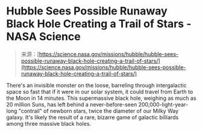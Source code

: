 <!--yml
category: 未分类
date: 2024-05-29 13:19:10
-->

# Hubble Sees Possible Runaway Black Hole Creating a Trail of Stars - NASA Science

> 来源：[https://science.nasa.gov/missions/hubble/hubble-sees-possible-runaway-black-hole-creating-a-trail-of-stars/](https://science.nasa.gov/missions/hubble/hubble-sees-possible-runaway-black-hole-creating-a-trail-of-stars/)

There's an invisible monster on the loose, barreling through intergalactic space so fast that if it were in our solar system, it could travel from Earth to the Moon in 14 minutes. This supermassive black hole, weighing as much as 20 million Suns, has left behind a never-before-seen 200,000-light-year-long "contrail" of newborn stars, twice the diameter of our Milky Way galaxy. It's likely the result of a rare, bizarre game of galactic billiards among three massive black holes.